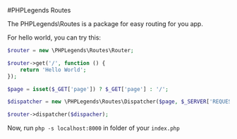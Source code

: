 #PHPLegends Routes

The PHPLegends\Routes is a package for easy routing for you app.

For hello world, you can try this:

```php
$router = new \PHPLegends\Routes\Router;

$router->get('/', function () {
    return 'Hello World';
});

$page = isset($_GET['page']) ? $_GET['page'] : '/';

$dispatcher = new \PHPLegends\Routes\Dispatcher($page, $_SERVER['REQUEST_METHOD']);

$router->dispatcher($dispacher);
```

Now, run `php -s localhost:8000` in folder of your `index.php`
